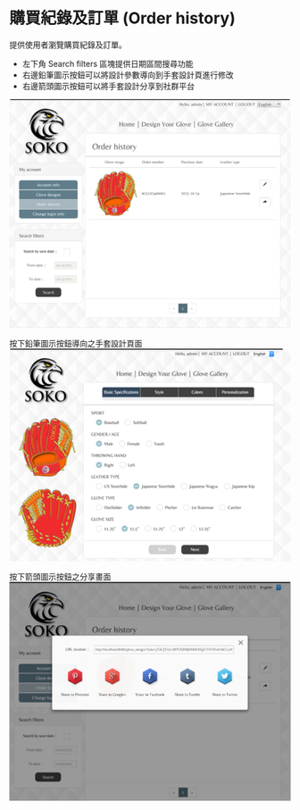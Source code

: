 # 購買紀錄及訂單 (Order history)
提供使用者瀏覽購買紀錄及訂單。  
* 左下角 Search filters 區塊提供日期區間搜尋功能
* 右邊鉛筆圖示按鈕可以將設計參數導向到手套設計頁進行修改
* 右邊箭頭圖示按鈕可以將手套設計分享到社群平台

<img src='/src/images/order_history.png' />

按下鉛筆圖示按鈕導向之手套設計頁面
<img src='/src/images/order_history_edit.png' />

按下箭頭圖示按鈕之分享畫面
<img src='/src/images/order_history_share.png' />
